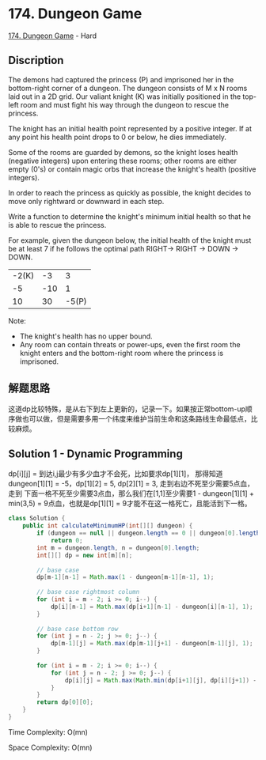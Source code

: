 # 174. Dungeon Game

[174. Dungeon Game](https://leetcode.com/problems/dungeon-game/) - Hard

## Discription
The demons had captured the princess (P) and imprisoned her in the bottom-right corner of a dungeon. The dungeon consists of M x N rooms laid out in a 2D grid. Our valiant knight (K) was initially positioned in the top-left room and must fight his way through the dungeon to rescue the princess.

The knight has an initial health point represented by a positive integer. If at any point his health point drops to 0 or below, he dies immediately.

Some of the rooms are guarded by demons, so the knight loses health (negative integers) upon entering these rooms; other rooms are either empty (0's) or contain magic orbs that increase the knight's health (positive integers).

In order to reach the princess as quickly as possible, the knight decides to move only rightward or downward in each step.
 

Write a function to determine the knight's minimum initial health so that he is able to rescue the princess.

For example, given the dungeon below, the initial health of the knight must be at least 7 if he follows the optimal path RIGHT-> RIGHT -> DOWN -> DOWN.

<table>
      <tr><td>-2(K)</td><td>-3</td><td>3</td></tr>
      <tr><td>-5</td><td>-10</td><td>1</td></tr>
      <tr><td>10</td><td>30</td><td>-5(P)</td></tr>
</table>
 
Note:

+ The knight's health has no upper bound.
+ Any room can contain threats or power-ups, even the first room the knight enters and the bottom-right room where the princess is imprisoned.

## 解题思路
这道dp比较特殊，是从右下到左上更新的，记录一下。如果按正常bottom-up顺序做也可以做，但是需要多用一个纬度来维护当前生命和这条路线生命最低点，比较麻烦。

## Solution 1 - Dynamic Programming
dp[i][j] = 到达i,j最少有多少血才不会死，比如要求dp[1][1]， 那得知道dungeon[1][1] = -5，dp[1][2] = 5, dp[2][1] = 3, 走到右边不死至少需要5点血，走到
下面一格不死至少需要3点血，那么我们在[1,1]至少需要1 - dungeon[1][1] + min(3,5) = 9点血，也就是dp[1][1] = 9才能不在这一格死亡，且能活到下一格。

```java
class Solution {
    public int calculateMinimumHP(int[][] dungeon) {
        if (dungeon == null || dungeon.length == 0 || dungeon[0].length == 0) 
            return 0;
        int m = dungeon.length, n = dungeon[0].length;
        int[][] dp = new int[m][n];
        
        // base case
        dp[m-1][n-1] = Math.max(1 - dungeon[m-1][n-1], 1);
        
        // base case rightmost column
        for (int i = m - 2; i >= 0; i--) {
            dp[i][n-1] = Math.max(dp[i+1][n-1] - dungeon[i][n-1], 1);
        }
        
        // base case bottom row
        for (int j = n - 2; j >= 0; j--) {
            dp[m-1][j] = Math.max(dp[m-1][j+1] - dungeon[m-1][j], 1);
        }
        
        for (int i = m - 2; i >= 0; i--) {
            for (int j = n - 2; j >= 0; j--) {
                dp[i][j] = Math.max(Math.min(dp[i+1][j], dp[i][j+1]) - dungeon[i][j], 1);
            }
        }
        return dp[0][0];
    }
}
```
Time Complexity: O(mn)

Space Complexity: O(mn)
